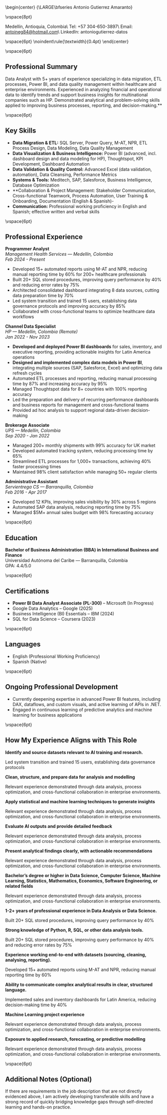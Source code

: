 \begin{center}
{\LARGE\bfseries Antonio Gutierrez Amaranto}

\vspace{8pt}

Medellín, Antioquia, Colombia\\
Tel: +57 304-650-3897\\
Email: antoineg84@hotmail.com\\
LinkedIn: antoniogutierrez-datos

\vspace{6pt}
\noindent\rule{\textwidth}{0.4pt}
\end{center}

\vspace{6pt}

## Professional Summary

Data Analyst with 5+ years of experience specializing in data migration, ETL processes, Power BI, and data quality management within healthcare and enterprise environments. Experienced in analyzing financial and operational data to identify trends and support business insights for multinational companies such as HP. Demonstrated analytical and problem-solving skills applied to improving business processes, reporting, and decision-making.**

\vspace{6pt}

## Key Skills

- **Data Migration & ETL:** SQL Server, Power Query, M-AT, NPR, ETL Process Design, Data Modeling, Data Quality Management
- **Data Visualization & Business Intelligence:** Power BI (advanced, incl. dashboard design and data modeling for HP), Thoughtspot, KPI Development, Dashboard Automation
- **Data Validation & Quality Control:** Advanced Excel (data validation, automation), Data Cleansing, Performance Metrics
- **Systems & Tools:** Meditech, SAP, Salesforce, Business Intelligence, Database Optimization
- **Collaboration & Project Management: Stakeholder Communication, Cross-functional Teamwork, Process Automation, User Training & Onboarding, Documentation (English & Spanish)-
- **Communication:** Professional working proficiency in English and Spanish; effective written and verbal skills

\vspace{6pt}

## Professional Experience

**Programmer Analyst**  
*Management Health Services — Medellín, Colombia*  
_Feb 2024 - Present_  
- Developed 15+ automated reports using M-AT and NPR, reducing manual reporting time by 60% for 200+ healthcare professionals  
- Built 20+ SQL stored procedures, improving query performance by 40% and reducing error rates by 75%  
- Architected consolidated dashboard integrating 8 data sources, cutting data preparation time by 70%  
- Led system transition and trained 15 users, establishing data governance protocols and improving accuracy by 85%  
- Collaborated with cross-functional teams to optimize healthcare data workflows

**Channel Data Specialist**  
*HP — Medellín, Colombia (Remote)*  
_Jan 2022 - Nov 2023_  
- **Developed and deployed Power BI dashboards** for sales, inventory, and executive reporting, providing actionable insights for Latin America operations
- **Designed and implemented complex data models in Power BI**, integrating multiple sources (SAP, Salesforce, Excel) and optimizing data refresh cycles
- Automated ETL processes and reporting, reducing manual processing time by 87% and increasing accuracy by 95%
- Managed Thoughtspot data for 8+ countries with 100% reporting accuracy
- Led the preparation and delivery of recurring performance dashboards and business reports for management and cross-functional teams
- Provided ad hoc analysis to support regional data-driven decision-making

**Brokerage Associate**  
*UPS — Medellín, Colombia*  
_Sep 2020 - Jan 2022_  
- Managed 200+ monthly shipments with 99% accuracy for UK market  
- Developed automated tracking system, reducing processing time by 65%  
- Streamlined ETL processes for 1,000+ transactions, achieving 40% faster processing times  
- Maintained 98% client satisfaction while managing 50+ regular clients

**Administrative Assistant**  
*Servientrega CS — Barranquilla, Colombia*  
_Feb 2016 - Apr 2017_  
- Developed 12 KPIs, improving sales visibility by 30% across 5 regions  
- Automated SAP data analysis, reducing reporting time by 75%  
- Managed $5M+ annual sales budget with 98% forecasting accuracy

\vspace{6pt}

## Education

**Bachelor of Business Administration (BBA) in International Business and Finance**  
Universidad Autónoma del Caribe — Barranquilla, Colombia  
GPA: 4.4/5.0

\vspace{6pt}

## Certifications

- **Power BI Data Analyst Associate (PL-300)** – Microsoft (In Progress)
- Google Data Analytics – Google (2025)
- Business Intelligence (BI) Essentials – IBM (2024)
- SQL for Data Science – Coursera (2023)

\vspace{6pt}

## Languages

- English (Professional Working Proficiency)
- Spanish (Native)

\vspace{6pt}

## Ongoing Professional Development

- Currently deepening expertise in advanced Power BI features, including DAX, dataflows, and custom visuals, and active learning of APIs in .NET.
- Engaged in continuous learning of predictive analytics and machine learning for business applications

\vspace{6pt}

## How My Experience Aligns with This Role

**Identify and source datasets relevant to AI training and research.**

Led system transition and trained 15 users, establishing data governance protocols

**Clean, structure, and prepare data for analysis and modelling**

Relevant experience demonstrated through data analysis, process optimization, and cross-functional collaboration in enterprise environments.

**Apply statistical and machine learning techniques to generate insights**

Relevant experience demonstrated through data analysis, process optimization, and cross-functional collaboration in enterprise environments.

**Evaluate AI outputs and provide detailed feedback**

Relevant experience demonstrated through data analysis, process optimization, and cross-functional collaboration in enterprise environments.

**Present analytical findings clearly, with actionable recommendations**

Relevant experience demonstrated through data analysis, process optimization, and cross-functional collaboration in enterprise environments.

**Bachelor’s degree or higher in Data Science, Computer Science, Machine Learning, Statistics, Mathematics, Economics, Software Engineering, or related fields**

Relevant experience demonstrated through data analysis, process optimization, and cross-functional collaboration in enterprise environments.

**1-2+ years of professional experience in Data Analysis or Data Science.**

Built 20+ SQL stored procedures, improving query performance by 40%

**Strong knowledge of Python, R, SQL, or other data analysis tools.**

Built 20+ SQL stored procedures, improving query performance by 40% and reducing error rates by 75%

**Experience working end-to-end with datasets (sourcing, cleaning, analysing, reporting).**

Developed 15+ automated reports using M-AT and NPR, reducing manual reporting time by 60%

**Ability to communicate complex analytical results in clear, structured language.**

Implemented sales and inventory dashboards for Latin America, reducing decision-making time by 40%

**Machine Learning project experience**

Relevant experience demonstrated through data analysis, process optimization, and cross-functional collaboration in enterprise environments.

**Exposure to applied research, forecasting, or predictive modelling**

Relevant experience demonstrated through data analysis, process optimization, and cross-functional collaboration in enterprise environments.

\vspace{6pt}

## Additional Notes (Optional)

If there are requirements in the job description that are not directly evidenced above, I am actively developing transferable skills and have a strong record of quickly bridging knowledge gaps through self-directed learning and hands-on practice.

